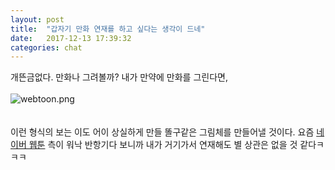 ```yaml
---
layout: post
title:  "갑자기 만화 연재를 하고 싶다는 생각이 드네"
date:   2017-12-13 17:39:32
categories: chat
---
```


개뜬금없다. 만화나 그려볼까? 내가 만약에 만화를 그린다면, 
<br><br>
![webtoon.png](https://i.loli.net/2017/12/13/5a30e21631c4a.png)
<br><br><br>
이런 형식의 보는 이도 어이 상실하게 만들 똘구같은 그림체를 만들어낼 것이다. 요즘 <a href="https://comic.naver.com" target="_blank">네이버 웹툰</a> 측이 워낙 반항기다 보니까 내가 거기가서 연재해도 별 상관은 없을 것 같다ㅋㅋㅋ